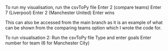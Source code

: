 To run my visualisation, run the csvToPy file
Enter 2 (compare teams)
Enter 7 (Liverpool)
Enter 2 (Manchester United)
Enter wins

This can also be accessed from the main branch as it is an example of what can be shown from the comparing teams option which I wrote the code for.


To run visualisation 2:
Run the csvToPy file
Type and enter goals
Enter number for team (6 for Manchester City)